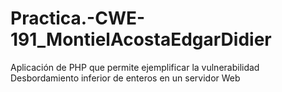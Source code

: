 # Practica.-CWE-191_MontielAcostaEdgarDidier
Aplicación de PHP que permite ejemplificar la vulnerabilidad Desbordamiento  inferior de enteros en un servidor Web
